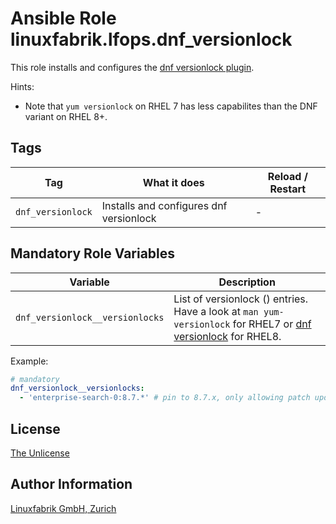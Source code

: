 # Ansible Role linuxfabrik.lfops.dnf_versionlock

This role installs and configures the [dnf versionlock plugin](https://dnf-plugins-core.readthedocs.io/en/latest/versionlock.html).

Hints:

* Note that `yum versionlock` on RHEL 7 has less capabilites than the DNF variant on RHEL 8+.


## Tags

| Tag               | What it does                            | Reload / Restart |
| ---               | ------------                            | ---------------- |
| `dnf_versionlock` | Installs and configures dnf versionlock | - |


## Mandatory Role Variables

| Variable | Description |
| -------- | ----------- |
| `dnf_versionlock__versionlocks` | List of versionlock (<package-name-spec>) entries. Have a look at `man yum-versionlock` for RHEL7 or [dnf versionlock](https://dnf-plugins-core.readthedocs.io/en/latest/versionlock.html) for RHEL8. |

Example:
```yaml
# mandatory
dnf_versionlock__versionlocks:
  - 'enterprise-search-0:8.7.*' # pin to 8.7.x, only allowing patch updates; only works on RHEL8
```


## License

[The Unlicense](https://unlicense.org/)


## Author Information

[Linuxfabrik GmbH, Zurich](https://www.linuxfabrik.ch)

